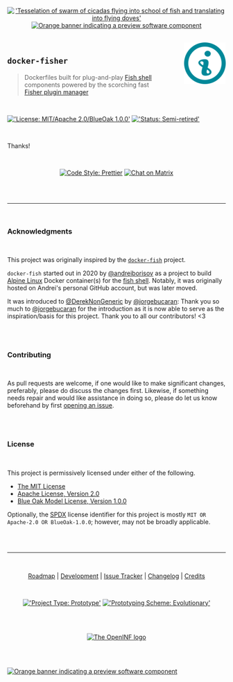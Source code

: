 <div align="center">

[!['Tesselation of swarm of cicadas flying into school of fish and translating into flying doves'][main-readme-hero]][main-readme-hero-url]
<br />
[![Orange banner indicating a preview software component][release-level-banner--unstable]](##)

</div>

<br />

<!-- markdownlint-disable-next-line line-length -->
<a href="##" title="">
<img
    src="https://raw.githubusercontent.com/OpenINF/openinf.github.io/live/assets/img/svg/logogram-color.svg?sanitize=true"
    alt="OpenINF logo"
    title="OpenINF"
    align="right"
    height="96"
    width="96"
/></a>

<div align="left">

## `docker-fisher`

> Dockerfiles built for plug-and-play [Fish&nbsp;shell][] components powered by
> the scorching&nbsp;fast [Fisher&nbsp;plugin&nbsp;manager][]

<br />

[!['License: MIT/Apache 2.0/BlueOak 1.0.0'][license-badge--shields]][license-badge-url]
[!['Status: Semi-retired'][project-status-badge--shields]](https://github.com/OpenINF/docker-fisher/issues/101)

</div>

<br />

<!-- prelude description -->

Thanks!

<br />

<div align="center">

[![Code Style: Prettier][prettier-badge]][prettier-url]
[![Chat on Matrix][matrix-badge--shields]][matrix-url]

</div>

<br /><br />

---

<br />

### Acknowledgments

<br />

This project was originally inspired by the [`docker-fish`][] project.

`docker-fish` started out in 2020 by [@andreiborisov][] as a project to build
[Alpine Linux][] Docker container(s) for the [fish&nbsp;shell][]. Notably, it
was originally hosted on Andrei's personal GitHub account, but was later moved.

It was introduced to [@DerekNonGeneric][] by [@jorgebucaran][]: Thank you so
much to [@jorgebucaran][] for the introduction as it is now able to serve as the
inspiration/basis for this project. Thank you to all our contributors!&nbsp;<3

<br /><br />

<section id="contribution">

### Contributing

<br />

As pull requests are welcome, if one would like to make significant changes,
preferably, please do discuss the changes first. Likewise, if something needs
repair and would like assistance in doing so, please do let us know beforehand
by first [opening an issue][].

</section>

<br /><br />

<section id="licenses">

### License

<br />

This project is permissively licensed under either of the following.

- [The MIT License][]
- [Apache License, Version 2.0][]
- [Blue Oak Model License, Version 1.0.0][]

Optionally, the [SPDX][] license identifier for this project is mostly
`MIT OR Apache-2.0 OR BlueOak-1.0.0`; however, may not be broadly applicable.

<!-- TODO(DerekNonGeeneric): continue to elaborate on exceptions or otherwise. -->

</section>

<br /><br />

---

<br />

<div align="center">

[Roadmap][] | [Development][] | [Issue Tracker][] | [Changelog][] | [Credits][]

<br />

[!['Project Type: Prototype'][project-type-badge--shields]](##)
[!['Prototyping Scheme: Evolutionary'][prototyping-scheme-badge--shields]](##)

<br /><br />

<a title="The OpenINF website" target="_blank" rel="noopener noreferrer"
href="https://open.inf.is" rel="author"> <img
    alt="The OpenINF logo"
    height="32px"
    width="32px"
    src="https://open.inf.is/assets/img/svg/logo.svg"
  /> </a>

</div>

<br /><br />

[![Orange banner indicating a preview software component][release-level-banner--unstable]](##)

<!-- ///////////////////////////////////////////////////////////////////////////
////// LINK LABEL DEFINITIONS                         //////////////////////////
//////////////////////////////////////////////////////////////////////////// -->

<!--
// License, etc.
////////////////////////////////////////////// -->

<!-- prettier-ignore -->
[The MIT License]:
  https://opensource.org/license/mit
  'The MIT License &ndash; Open Source Initiative'

<!-- prettier-ignore -->
[Apache License, Version 2.0]:
  https://opensource.org/license/apache-2-0
  'Apache License, Version 2.0 &ndash; Open Source Initiative'

<!-- prettier-ignore -->
[Blue Oak Model License, Version 1.0.0]:
  https://opensource.org/license/blue-oak-model-license
  'Blue Oak Model License 1.0.0 &ndash; Open Source Initiative'

<!--
// Template boilerplate, et al.
////////////////////////////////////////////// -->

[`docker-fish`]: https://github.com/meaningful-ooo/docker-fish
[@andreiborisov]: https://github.com/andreiborisov
[@DerekNonGeneric]: https://github.com/DerekNonGeneric
[@jorgebucaran]: https://github.com/jorgebucaran
[Alpine Linux]: https://www.alpinelinux.org
[Changelog]: https://github.com/OpenINF/docker-fisher/commits/HEAD 'Changelog'
[Credits]:
  https://github.com/OpenINF/docker-fisher/graphs/contributors
  'Credits'
[Development]: ./doc/development.md 'Development'
[Fisher&nbsp;plugin&nbsp;manager]: https://github.com/jorgebucaran/fisher
[fish&nbsp;shell]: https://fishshell.com
[Issue Tracker]: https://github.com/OpenINF/docker-fisher/issues 'Issue Tracker'
[license-badge--shields]:
  https://img.shields.io/badge/license-MIT%2FApache--2.0%2FBlueOak--1.0.0-blue.svg?logo=github
  'License: MIT/Apache 2.0/BlueOak 1.0.0'
[license-badge-url]: ./#license 'License: MIT/Apache 2.0/BlueOak 1.0.0'
[main-readme-hero]:
  https://assets.codepen.io/564234/docker-fisher-repo-hero-gray-alpha0.png
  '(p)Op Art illustartion by DerekNonGeneric derived from woodcut print titled "Metamorphosis II, Excerpt 4" by M.C. Escher'
[main-readme-hero-url]: https://www.wikiart.org/en/m-c-escher/metamorphosis-ii-excerpt-4 'Metamorphosis II excerpt 4, 1939 - M.C. Escher - WikiArt.org'
[matrix-badge--shields]:
  https://img.shields.io/badge/matrix-join%20chat-%2346BC99?logo=matrix
  'Chat on Matrix'
[matrix-url]:
  https://matrix.to/#/#openinf-space:matrix.org
  "You're invited to talk on Matrix"
[opening an issue]: https://github.com/OpenINF/docker-fisher/issues
[prettier-badge]:
  https://img.shields.io/badge/code_style-Prettier-ff69b4.svg?logo=prettier
  'Code Style: Prettier'
[prettier-url]: https://prettier.io/playground 'Code Style: Prettier'
[project-status-badge--shields]:
  https://img.shields.io/badge/⛔_status-semi--retired-fcb249.svg 'Badge indicating project status as "semi-retired"'
[project-type-badge--shields]:
  https://img.shields.io/badge/type-prototype-blue.svg
[prototyping-scheme-badge--shields]:
  https://img.shields.io/badge/scheme-evolutionary-blue.svg
[release-level-banner--unstable]:
  https://raw.githubusercontent.com/OpenINF/openinf.github.io/live/assets/img/svg/release-level-banner--unstable.svg?sanitize=true
  'Banner for Release Level: Unstable'
[Roadmap]: https://github.com/OpenINF/docker-fisher/issues 'Roadmap'
[SPDX]: https://spdx.dev 'SPDX &#8211; Linux Foundation Projects Site'
